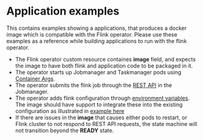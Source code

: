 # Application examples

This contains examples showing a applications, that produces a docker image which is compatible with the Flink operator. Please use these examples as a reference while building applications to run with the flink operator.

* The Flink operator custom resource containes **image** field, and expects the image to have both flink and application code to be packaged in it.
* The operator starts up Jobmanager and Taskmanager pods using [Container Args](https://godoc.org/k8s.io/api/core/v1#Container).
* The operator submits the flink job through the [REST API](https://ci.apache.org/projects/flink/flink-docs-stable/monitoring/rest_api.html#jars-jarid-run) in the Jobmanager.
* The operator adds flink configuration through [environment variables](https://github.com/lyft/flinkk8soperator/blob/master/pkg/controller/flink/container_utils.go#L84). The image should have support to integrate these into the existing configuration as illustrated in [example here](https://github.com/lyft/flinkk8soperator/blob/master/examples/wordcount/docker-entrypoint.sh#L26)
* If there are issues in the **image** that causes either pods to restart, or Flink cluster to not respond to REST API requests, the state machine will not transition beyond the **READY** state.
